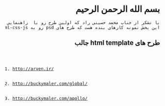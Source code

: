 <h1 dir="auto">بسم الله الرحمن الرحیم</h1>
<pre dir="auto">با تشکر از جناب محمد حسینی راد که اولین طرح رو با  راهنمایی ویدیو ایشون زدم و همچنین با تشکر از جناب صادق جعفری که دومین طرحم رو با کمک ویدیو ایشون زدم و مطالب زیادی رو هم از ایشون یاد گرفتم.
این بخش نمونه کارهای بنده هست که طرح های psd رو به html-css-js تبدیل میکنم</pre>
<h2 dir="auto">طرح های html template  جالب</h2>
<pre dir="auto">
<ol>
	<li><a href="http://arven.ir/">http://arven.ir/</a></li>
	<li><a href="http://buckymaler.com/global/">http://buckymaler.com/global/</a></li>
	<li><a href="http://buckymaler.com/apollo/">http://buckymaler.com/apollo/</a></li>
</ol>
</pre>
